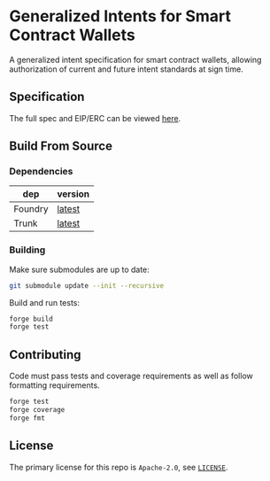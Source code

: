 # Generalized Intents for Smart Contract Wallets

<!-- Disable markdownlint for long lines. -->
<!-- markdownlint-disable-file MD013 -->

A generalized intent specification for smart contract wallets, allowing authorization of current and future intent standards at sign time.

## Specification

The full spec and EIP/ERC can be viewed [here](./proposal/EIPS/eip-8337.md).

## Build From Source

### Dependencies

| dep     | version                                                           |
| ------- | ----------------------------------------------------------------- |
| Foundry | [latest](https://book.getfoundry.sh/getting-started/installation) |
| Trunk   | [latest](https://docs.trunk.io/docs/install)                      |

### Building

Make sure submodules are up to date:

```sh
git submodule update --init --recursive
```

Build and run tests:

```sh
forge build
forge test
```

## Contributing

Code must pass tests and coverage requirements as well as follow formatting requirements.

```sh
forge test
forge coverage
forge fmt
```

## License

The primary license for this repo is `Apache-2.0`, see [`LICENSE`](./LICENSE).
